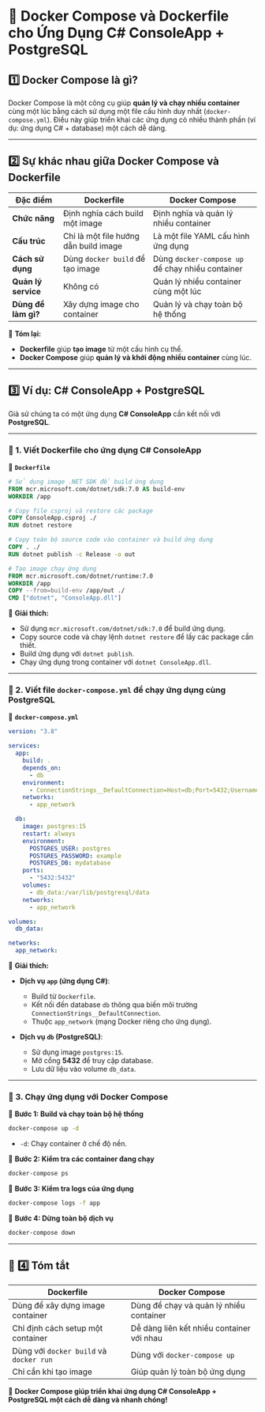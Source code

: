 # 🚀 Docker Compose và Dockerfile cho Ứng Dụng C# ConsoleApp + PostgreSQL

## 1️⃣ Docker Compose là gì?
Docker Compose là một công cụ giúp **quản lý và chạy nhiều container** cùng một lúc bằng cách sử dụng một file cấu hình duy nhất (`docker-compose.yml`). Điều này giúp triển khai các ứng dụng có nhiều thành phần (ví dụ: ứng dụng C# + database) một cách dễ dàng.

---

## 2️⃣ Sự khác nhau giữa Docker Compose và Dockerfile  

| Đặc điểm | Dockerfile | Docker Compose |
|----------|------------|----------------|
| **Chức năng** | Định nghĩa cách build một image | Định nghĩa và quản lý nhiều container |
| **Cấu trúc** | Chỉ là một file hướng dẫn build image | Là một file YAML cấu hình ứng dụng |
| **Cách sử dụng** | Dùng `docker build` để tạo image | Dùng `docker-compose up` để chạy nhiều container |
| **Quản lý service** | Không có | Quản lý nhiều container cùng một lúc |
| **Dùng để làm gì?** | Xây dựng image cho container | Quản lý và chạy toàn bộ hệ thống |

📌 **Tóm lại:**  
- **Dockerfile** giúp **tạo image** từ một cấu hình cụ thể.  
- **Docker Compose** giúp **quản lý và khởi động nhiều container** cùng lúc.

---

## 3️⃣ Ví dụ: C# ConsoleApp + PostgreSQL

Giả sử chúng ta có một ứng dụng **C# ConsoleApp** cần kết nối với **PostgreSQL**.

---

### 🔹 1. Viết Dockerfile cho ứng dụng C# ConsoleApp

📄 **`Dockerfile`**
```dockerfile
# Sử dụng image .NET SDK để build ứng dụng
FROM mcr.microsoft.com/dotnet/sdk:7.0 AS build-env
WORKDIR /app

# Copy file csproj và restore các package
COPY ConsoleApp.csproj ./
RUN dotnet restore

# Copy toàn bộ source code vào container và build ứng dụng
COPY . ./
RUN dotnet publish -c Release -o out

# Tạo image chạy ứng dụng
FROM mcr.microsoft.com/dotnet/runtime:7.0
WORKDIR /app
COPY --from=build-env /app/out ./
CMD ["dotnet", "ConsoleApp.dll"]
```

📌 **Giải thích:**
- Sử dụng `mcr.microsoft.com/dotnet/sdk:7.0` để build ứng dụng.
- Copy source code và chạy lệnh `dotnet restore` để lấy các package cần thiết.
- Build ứng dụng với `dotnet publish`.
- Chạy ứng dụng trong container với `dotnet ConsoleApp.dll`.

---

### 🔹 2. Viết file `docker-compose.yml` để chạy ứng dụng cùng PostgreSQL  

📄 **`docker-compose.yml`**
```yaml
version: "3.8"

services:
  app:
    build: .
    depends_on:
      - db
    environment:
      - ConnectionStrings__DefaultConnection=Host=db;Port=5432;Username=postgres;Password=example
    networks:
      - app_network

  db:
    image: postgres:15
    restart: always
    environment:
      POSTGRES_USER: postgres
      POSTGRES_PASSWORD: example
      POSTGRES_DB: mydatabase
    ports:
      - "5432:5432"
    volumes:
      - db_data:/var/lib/postgresql/data
    networks:
      - app_network

volumes:
  db_data:

networks:
  app_network:
```

📌 **Giải thích:**
- **Dịch vụ `app` (ứng dụng C#)**:
  - Build từ `Dockerfile`.
  - Kết nối đến database `db` thông qua biến môi trường `ConnectionStrings__DefaultConnection`.
  - Thuộc `app_network` (mạng Docker riêng cho ứng dụng).

- **Dịch vụ `db` (PostgreSQL)**:
  - Sử dụng image `postgres:15`.
  - Mở cổng **5432** để truy cập database.
  - Lưu dữ liệu vào volume `db_data`.

---

### 🔹 3. Chạy ứng dụng với Docker Compose  

📌 **Bước 1: Build và chạy toàn bộ hệ thống**
```sh
docker-compose up -d
```
- `-d`: Chạy container ở chế độ nền.

📌 **Bước 2: Kiểm tra các container đang chạy**
```sh
docker-compose ps
```

📌 **Bước 3: Kiểm tra logs của ứng dụng**
```sh
docker-compose logs -f app
```

📌 **Bước 4: Dừng toàn bộ dịch vụ**
```sh
docker-compose down
```

---

## 🎯 4️⃣ Tóm tắt

| Dockerfile | Docker Compose |
|------------|---------------|
| Dùng để xây dựng image container | Dùng để chạy và quản lý nhiều container |
| Chỉ định cách setup một container | Dễ dàng liên kết nhiều container với nhau |
| Dùng với `docker build` và `docker run` | Dùng với `docker-compose up` |
| Chỉ cần khi tạo image | Giúp quản lý toàn bộ ứng dụng |

🚀 **Docker Compose giúp triển khai ứng dụng C# ConsoleApp + PostgreSQL một cách dễ dàng và nhanh chóng!**

